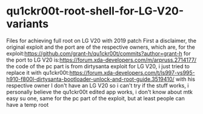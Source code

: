 # qu1ckr00t-root-shell-for-LG-V20-variants
Files for achieving full root on LG V20 with 2019 patch
First a disclaimer, the original exploit and the port are of the respective owners, which are, for the exploit:https://github.com/grant-h/qu1ckr00t/commits?author=grant-h
for the port to LG V20 is:https://forum.xda-developers.com/m/arpruss.2714177/
the code of the pc part is from dirtysanta exploit for LG V20, i just tried to replace it with qu1ckr00t:https://forum.xda-developers.com/t/ls997-vs995-h910-f800l-dirtysanta-bootloader-unlock-and-root-guide.3519410/ with his respective owner
I don't have an LG V20 so i can't try if the stuff works, i personally believe the qu1ckr00t edited app works, i don't know about mtk easy su one, same for the pc part of the exploit, but at least people can have a temp root

